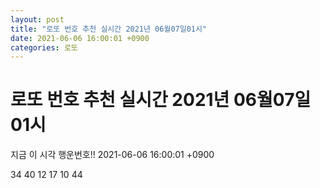 ```yaml
---
layout: post
title: "로또 번호 추천 실시간 2021년 06월07일01시"
date: 2021-06-06 16:00:01 +0900
categories: 로또
---
```


# 로또 번호 추천 실시간 2021년 06월07일01시

지금 이 시각 행운번호!! 2021-06-06 16:00:01 +0900

 34  40  12  17  10  44 


